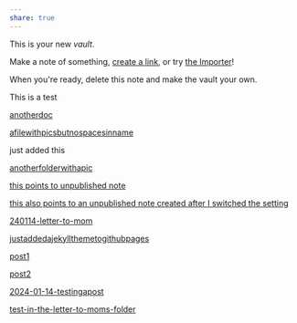 ```yaml
---
share: true
---
```




This is your new *vault*.

Make a note of something, [create a link](create%20a%20link.md), or try [the Importer](https://help.obsidian.md/Plugins/Importer)!

When you're ready, delete this note and make the vault your own.

This is a test

[anotherdoc](./anotherdoc.md)

[afilewithpicsbutnospacesinname](./afilewithpicsbutnospacesinname.md) 

just added this


[anotherfolderwithapic](./anotherfolderwithapic.md) 


[ this points to unpublished note](unpublishenote.md)

[ this also points to an unpublished note created after I switched the setting](unpubl2.md)


[240114-letter-to-mom](./LettersToMom/240114-letter-to-mom.md) 

[justaddedajekyllthemetogithubpages](./justaddedajekyllthemetogithubpages.md)


[post1](post1.md)

[post2](post2.md)

[2024-01-14-testingapost](2024-01-14-testingapost.md)

[test-in-the-letter-to-moms-folder](./LettersToMom/test-in-the-letter-to-moms-folder.md)



